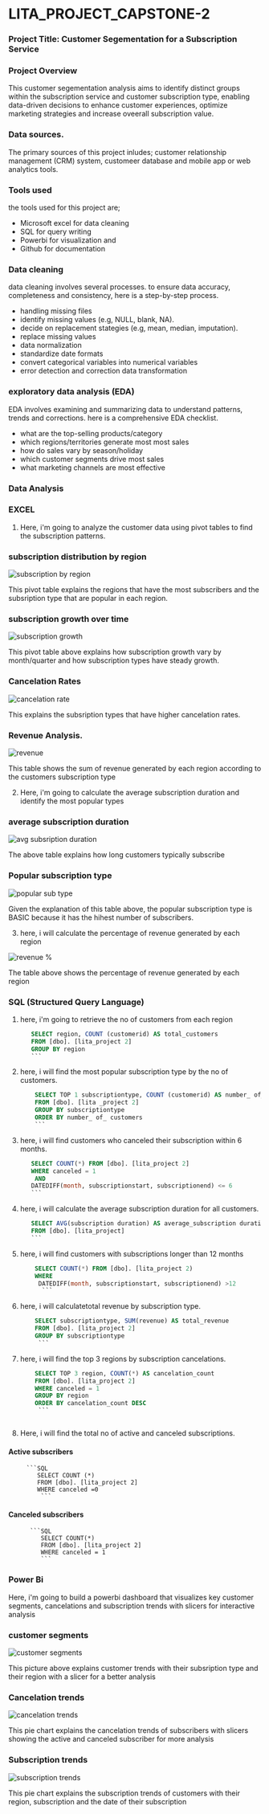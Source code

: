 # LITA_PROJECT_CAPSTONE-2

### Project Title: Customer Segementation for a Subscription Service

### Project Overview

This customer segementation analysis aims to identify distinct groups within the subscription service and customer subscription type, enabling data-driven decisions to enhance customer experiences, optimize marketing strategies and increase oveerall subscription value.

### Data sources.

The primary sources of this project inludes; customer relationship management (CRM) system, customeer database and mobile app or web analytics tools.

### Tools used

the tools used for this project are;
-  Microsoft excel for data cleaning
-  SQL for query writing
-  Powerbi for visualization and
-  Github for documentation


### Data cleaning
data cleaning involves several processes. to ensure data accuracy, completeness and consistency, here is a step-by-step process.
-  handling missing files
-  identify missing values (e.g, NULL, blank, NA).
-  decide on replacement stategies (e.g, mean, median, imputation).
-  replace missing values
-  data normalization
-  standardize date formats
-  convert categorical variables into numerical variables
-  error detection and correction data transformation

 ### exploratory data analysis (EDA)
  EDA involves examining and summarizing data to understand patterns, trends and corrections. here is a comprehensive EDA checklist.
-  what are the top-selling products/category
-  which regions/territories generate most most sales
-  how do sales vary by season/holiday
-  which customer segments drive most sales
-  what marketing channels are most effective

 
  
  ### Data Analysis

  ### EXCEL



1.  Here, i'm going to analyze the customer data using pivot tables to find the subscription patterns.

### subscription distribution by region

![subscription by region](https://github.com/user-attachments/assets/6287b94c-026a-486f-8631-fa81f28b13a4)

This pivot table explains the regions that have the most subscribers and the subsription type that are popular in each region.


### subscription growth over time

![subscription growth](https://github.com/user-attachments/assets/d0858b4e-21a5-4a98-8a3f-a4604cf60dcf)

This pivot table above explains how subscription growth vary by month/quarter and how subscription types have steady growth.

### Cancelation Rates

![cancelation rate](https://github.com/user-attachments/assets/6c29932f-d0ee-4955-8e8b-7780791aec0a)

This explains the subsription types that have higher cancelation rates.


### Revenue Analysis.


![revenue](https://github.com/user-attachments/assets/509b05da-a67a-4dc6-9726-dcbc8bf421c0)


This table shows the sum of revenue generated by each region according to the customers subscription type






2. Here, i'm going to calculate the average subscription duration and identify the most popular types


### average subscription duration

![avg subsription duration](https://github.com/user-attachments/assets/c225f6fb-1999-427d-9e66-dbbe3328c353)

The above table explains how long customers typically subscribe


### Popular subscription type


![popular sub type](https://github.com/user-attachments/assets/52b2016c-f00f-48cf-8b37-28c84e187913)


Given the explanation of this table above, the popular subscription type is BASIC because it has the hihest number of subscribers.







3. here, i will calculate the percentage of revenue generated by each region



![revenue %](https://github.com/user-attachments/assets/31bb5e8e-bdd9-430e-ad70-4d8cf12e7ba9)


The table above shows the percentage of revenue generated by each region




### SQL (Structured Query Language)


1.  here, i'm going to retrieve the no of customers from each region

     ```SQL
        SELECT region, COUNT (customerid) AS total_customers
        FROM [dbo]. [lita_project 2]
        GROUP BY region
        ```

     
 2.  here, i will find the most popular subscription type by the no of customers.

       ```SQL
           SELECT TOP 1 subscriptiontype, COUNT (customerid) AS number_ of_ customers
           FROM [dbo]. [lita _project 2]
           GROUP BY subscriptiontype
           ORDER BY number_ of_ customers
           ```

3.  here, i will find customers who canceled their subscription within 6 months.

      ```SQL
         SELECT COUNT(*) FROM [dbo]. [lita_project 2]
         WHERE canceled = 1
          AND
         DATEDIFF(month, subscriptionstart, subscriptionend) <= 6
         ```

4.  here, i will calculate the average subscription duration for all customers.


     ```SQL
        SELECT AVG(subscription duration) AS average_subscription duration
        FROM [dbo]. [lita_project]
        ```


 5.  here, i will find customers with subscriptions longer than 12 months

      ```SQL
          SELECT COUNT(*) FROM [dbo]. [lita_project 2)
          WHERE
           DATEDIFF(month, subscriptionstart, subscriptionend) >12
            ```

6.  here, i will calculatetotal revenue by subscription type.

     ```SQL
         SELECT subscriptiontype, SUM(revenue) AS total_revenue
         FROM [dbo]. [lita_project 2]
         GROUP BY subscriptiontype
          ```

7.  here, i will find the top 3 regions by subscription cancelations.

     ``` SQL
         SELECT TOP 3 region, COUNT(*) AS cancelation_count
         FROM [dbo]. [lita_project 2]
         WHERE canceled = 1
         GROUP BY region
         ORDER BY cancelation_count DESC
          ```



8.  Here, i will find the total no of active and canceled subscriptions.

   #### Active subscribers

         ```SQL
            SELECT COUNT (*)
            FROM [dbo]. [lita_project 2]
            WHERE canceled =0
             ```


   #### Canceled subscribers


          ```SQL
             SELECT COUNT(*)
             FROM [dbo]. [lita_project 2]
             WHERE canceled = 1
             ```
   

### Power Bi

Here, i'm going to build a powerbi dashboard that visualizes key customer segments, cancelations and subscription trends with slicers for interactive analysis

### customer segments

![customer segments](https://github.com/user-attachments/assets/137bf8b3-dc46-4ace-8725-68eb5bb87732)


This picture above explains customer trends with their subsription type and their region with a slicer for a better analysis

### Cancelation trends


![cancelation trends](https://github.com/user-attachments/assets/7cc1bf7c-ff07-44be-ae26-9e0c01d6e849)


This pie chart explains the cancelation trends of subscribers with slicers showing the active and canceled subscriber for more analysis


### Subscription trends


![subscription trends](https://github.com/user-attachments/assets/f7bc92d8-0bf7-4b5d-a384-3eb21a3ad3ac)


This pie chart explains the subscription trends of customers with their region, subscription and the date of their subscription








       

